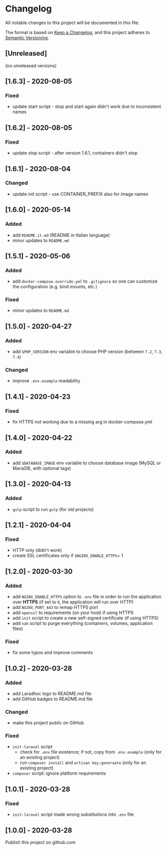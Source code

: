 Changelog
===
 
All notable changes to this project will be documented in this file.

The format is based on [Keep a Changelog](https://keepachangelog.com/en/1.0.0/),
and this project adheres to [Semantic Versioning](https://semver.org/spec/v2.0.0.html).

## [Unreleased]

(no unreleased versions)

## [1.6.3] - 2020-08-05
### Fixed
- update start script - stop and start again didn't work due to inconsistent names

## [1.6.2] - 2020-08-05
### Fixed
- update stop script - after version 1.6.1, containers didn't stop

## [1.6.1] - 2020-08-04
### Changed
- update init script - use CONTAINER_PREFIX also for image names

## [1.6.0] - 2020-05-14
### Added
- add `README.it.md` (README in Italian language)
- minor updates to `README.md` 

## [1.5.1] - 2020-05-06
### Added
- add `docker-compose.override.yml` to `.gitignore` so one can
  customize the configuration (e.g. bind mounts, etc.)
### Fixed
- minor updates to `README.md`

## [1.5.0] - 2020-04-27
### Added
- add `$PHP_VERSION` env variable to choose PHP version (between `7.2`, `7.3`, `7.4`)
### Changed
- improve `.env.example` readability

## [1.4.1] - 2020-04-23
### Fixed
- fix HTTPS not working due to a missing arg in docker-compose.yml

## [1.4.0] - 2020-04-22
### Added
- add `$DATABASE_IMAGE` env variable to choose database image (MySQL or MariaDB, with optional tags)

## [1.3.0] - 2020-04-13
### Added
- `gulp` script to run `gulp` (for old projects)

## [1.2.1] - 2020-04-04
### Fixed
- HTTP only (didn't work)
- create SSL certificates only if `$NGINX_ENABLE_HTTPS`= 1

## [1.2.0] - 2020-03-30
### Added
- add `NGINX_ENABLE_HTTPS` option to `.env` file in order to run the application over **HTTPS**
  (if set to `0`, the application will run over HTTP)
- add `NGINX_PORT_443` to remap HTTPS port
- add `openssl` to requirements (on your host) if using HTTPS
- add `init` script to create a new self-signed certificate (if using HTTPS)
- add `nah` script to purge everything (containers, volumes, application files)
### Fixed
- fix some typos and improve comments

## [1.0.2] - 2020-03-28
### Added
- add Laradhoc logo to README.md file
- add GitHub badges to README.md file
 
### Changed
- make this project public on GitHub

### Fixed
- `init-laravel` script
    * check for `.env` file existence; if not, copy from `.env.example` (only for an existing project)
    * run `composer install` and `artisan key:generaate`  (only for an existing project)
- `composer` script: ignore platform requirements

## [1.0.1] - 2020-03-28
### Fixed
- `init-laravel` script made wrong substitutions into `.env` file

## [1.0.0] - 2020-03-28

Publish this project on github.com

